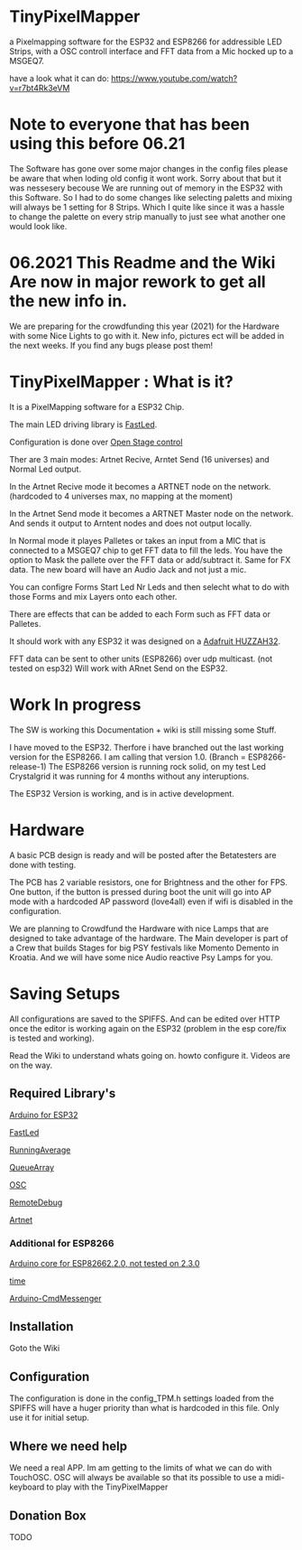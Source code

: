 # TinyPixelMapper
a Pixelmapping software for the ESP32 and ESP8266 for addressible LED Strips, with a OSC controll interface and FFT data from a Mic hocked up to a MSGEQ7.

have a look what it can do: https://www.youtube.com/watch?v=r7bt4Rk3eVM  

# Note to everyone that has been using this before 06.21
The Software has gone over some major changes in the config files please be aware that when loding old config it wont work. Sorry about that but it was nessesery becouse We are running out of memory in the ESP32 with this Software. So I had to do some changes like selecting paletts and mixing will always be 1 setting for 8 Strips. Which I quite like since it was a hassle to change the palette on every strip manually to just see what another one would look like.

# 06.2021 This Readme and the Wiki Are now in major rework to get all the new info in. 
We are preparing for the crowdfunding this year (2021) for the Hardware with some Nice Lights to go with it. 
New info, pictures ect will be added in the next weeks. If you find any bugs please post them!


# TinyPixelMapper : What is it?
It is a PixelMapping software for a ESP32 Chip.

The main LED driving library is [FastLed](https://github.com/FastLED/FastLED).

Configuration is done over [Open Stage control](https://github.com/jean-emmanuel/open-stage-control/releases)

Ther are 3 main modes: Artnet Recive, Arntet Send (16 universes) and Normal Led output.

In the Artnet Recive mode it becomes a ARTNET node on the network. (hardcoded to 4 universes max, no mapping at the moment)

In the Artnet Send mode it becomes a ARTNET Master node on the network. And sends it output to Arntent nodes and does not output locally. 

In Normal mode it playes Palletes or takes an input from a MIC that is connected to a MSGEQ7 chip to get FFT data to fill the leds. You have the option to Mask the pallete over the FFT data or add/subtract it. Same for FX data. The new board will have an Audio Jack and not just a mic.

You can configre Forms Start Led Nr Leds and then selecht what to do with those Forms and mix Layers onto each other.

There are effects that can be added to each Form such as FFT data or Palletes.

It should work with any ESP32 it was designed on a [Adafruit HUZZAH32](https://www.adafruit.com/product/3405).

FFT data can be sent to other units (ESP8266) over udp multicast. (not tested on esp32) Will work with ARnet Send on the ESP32.

# Work In progress 
The SW is working this Documentation + wiki is still missing some Stuff.

I have moved to the ESP32. Therfore i have branched out the last working version for the ESP8266. I am calling that version 1.0. (Branch = ESP8266-release-1) The ESP8266 version is running rock solid, on my test Led Crystalgrid it was running for 4 months without any interuptions.

The ESP32 Version is working, and is in active development.

# Hardware
A basic PCB design is ready and will be posted after the Betatesters are done with testing. 

The PCB has 2 variable resistors, one for Brightness and the other for FPS. One button, if the button is pressed during boot the unit will go into AP mode with a hardcoded AP password (love4all) even if wifi is disabled in the configuration.

We are planning to Crowdfund the Hardware with nice Lamps that are designed to take advantage of the hardware. The Main developer is part of a Crew that builds Stages for big PSY festivals like Momento Demento in Kroatia. And we will have some nice Audio reactive Psy Lamps for you. 

# Saving Setups
All configurations are saved to the SPIFFS. And can be edited over HTTP once the editor is working again on the ESP32 (problem in the esp core/fix is tested and working).

Read the Wiki to understand whats going on. howto configure it. 
Videos are on the way. 


## Required Library's
[Arduino for ESP32](https://github.com/espressif/arduino-esp32)

[FastLed](https://github.com/FastLED/FastLED)

[RunningAverage](https://github.com/RobTillaart/Arduino/tree/master/libraries/RunningAverage)

[QueueArray](http://playground.arduino.cc/Code/QueueArray)

[OSC](https://github.com/CNMAT/OSC)

[RemoteDebug](https://github.com/JoaoLopesF/RemoteDebug)

[Artnet](https://github.com/natcl/Artnet)


### Additional for ESP8266
[Arduino core for ESP82662.2.0, not tested on 2.3.0](http://arduino.esp8266.com/stable/package_esp8266com_index.json)

[time](http://playground.arduino.cc/Code/Time)

[Arduino-CmdMessenger](https://github.com/thijse/Arduino-CmdMessenger)



## Installation 
Goto the Wiki

## Configuration
The configuration is done in the config_TPM.h settings loaded from the SPIFFS will have a huger priority than what is hardcoded in this file. Only use it for initial setup.


## Where we need help
We need a real APP. Im am getting to the limits of what we can do with TouchOSC. OSC will always be available so that its possible to use a midi-keyboard to play with the TinyPixelMapper



## Donation Box
TODO
